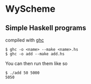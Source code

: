 # WyScheme

## Simple Haskell programs
compiled with [ghc](https://www.haskell.org/downloads#platform)
```
$ ghc -o <name> --make <name>.hs
$ ghc -o add --make add.hs
```

You can then run them like so

```
$ ./add 50 5000
5050
```